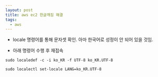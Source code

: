 ```yaml
---
layout: post
title: aws ec2 한글깨짐 해결
tags:
  - aws
---
```


- locale 명령어를 통해 문자셋 확인. 아마 한국어로 성정이 안 되어 있을 것임.

- 아래 명령어 수행 후 재접속

```
sudo localedef -c -i ko_KR -f UTF-8 ko_KR.UTF-8

sudo localectl set-locale LANG=ko_KR.UTF-8
```
